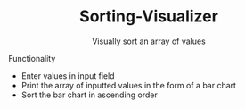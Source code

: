 <h1 align="center">Sorting-Visualizer</h1>
<p align="center">Visually sort an array of values</p>

Functionality
- Enter values in input field 
- Print the array of inputted values in the form of a bar chart
- Sort the bar chart in ascending order 
